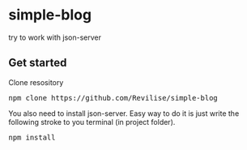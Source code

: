 # simple-blog
try to work with json-server

<h2>Get started</h2>
<p>Clone resository</p>
<pre>npm clone https://github.com/Revilise/simple-blog</pre>
<p>You also need to install json-server. Easy way to do it is just write the following stroke to you terminal (in project folder).</p>
<pre>npm install</pre>

